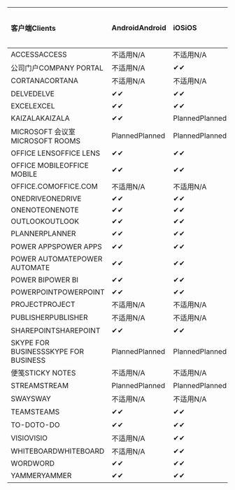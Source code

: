 <!-- This file is generated automatically. Changes made to this file will be overwritten.-->
|<span data-ttu-id="3add0-101">客户端</span><span class="sxs-lookup"><span data-stu-id="3add0-101">Clients</span></span>|<span data-ttu-id="3add0-102">Android</span><span class="sxs-lookup"><span data-stu-id="3add0-102">Android</span></span>|<span data-ttu-id="3add0-103">iOS</span><span class="sxs-lookup"><span data-stu-id="3add0-103">iOS</span></span>|<span data-ttu-id="3add0-104">Mac</span><span class="sxs-lookup"><span data-stu-id="3add0-104">Mac</span></span>|<span data-ttu-id="3add0-105">Windows 10</span><span class="sxs-lookup"><span data-stu-id="3add0-105">Windows 10</span></span><br><span data-ttu-id="3add0-106">桌面</span><span class="sxs-lookup"><span data-stu-id="3add0-106">Desktop</span></span>|<span data-ttu-id="3add0-107">Windows 10</span><span class="sxs-lookup"><span data-stu-id="3add0-107">Windows 10</span></span><br><span data-ttu-id="3add0-108">新式应用</span><span class="sxs-lookup"><span data-stu-id="3add0-108">Modern Apps</span></span>|
|:-|:-|:-|:-|:-|:-|
|<span data-ttu-id="3add0-109">ACCESS</span><span class="sxs-lookup"><span data-stu-id="3add0-109">ACCESS</span></span>|<span data-ttu-id="3add0-110">不适用</span><span class="sxs-lookup"><span data-stu-id="3add0-110">N/A</span></span>|<span data-ttu-id="3add0-111">不适用</span><span class="sxs-lookup"><span data-stu-id="3add0-111">N/A</span></span>|<span data-ttu-id="3add0-112">不适用</span><span class="sxs-lookup"><span data-stu-id="3add0-112">N/A</span></span>|<span data-ttu-id="3add0-113">✔</span><span class="sxs-lookup"><span data-stu-id="3add0-113">✔</span></span>|<span data-ttu-id="3add0-114">不适用</span><span class="sxs-lookup"><span data-stu-id="3add0-114">N/A</span></span>|
|<span data-ttu-id="3add0-115">公司门户</span><span class="sxs-lookup"><span data-stu-id="3add0-115">COMPANY PORTAL</span></span>|<span data-ttu-id="3add0-116">不适用</span><span class="sxs-lookup"><span data-stu-id="3add0-116">N/A</span></span>|<span data-ttu-id="3add0-117">✔</span><span class="sxs-lookup"><span data-stu-id="3add0-117">✔</span></span>|<span data-ttu-id="3add0-118">Planned</span><span class="sxs-lookup"><span data-stu-id="3add0-118">Planned</span></span>|<span data-ttu-id="3add0-119">不适用</span><span class="sxs-lookup"><span data-stu-id="3add0-119">N/A</span></span>|<span data-ttu-id="3add0-120">✔</span><span class="sxs-lookup"><span data-stu-id="3add0-120">✔</span></span>|
|<span data-ttu-id="3add0-121">CORTANA</span><span class="sxs-lookup"><span data-stu-id="3add0-121">CORTANA</span></span>|<span data-ttu-id="3add0-122">不适用</span><span class="sxs-lookup"><span data-stu-id="3add0-122">N/A</span></span>|<span data-ttu-id="3add0-123">不适用</span><span class="sxs-lookup"><span data-stu-id="3add0-123">N/A</span></span>|<span data-ttu-id="3add0-124">不适用</span><span class="sxs-lookup"><span data-stu-id="3add0-124">N/A</span></span>|<span data-ttu-id="3add0-125">不适用</span><span class="sxs-lookup"><span data-stu-id="3add0-125">N/A</span></span>|<span data-ttu-id="3add0-126">✔</span><span class="sxs-lookup"><span data-stu-id="3add0-126">✔</span></span>|
|<span data-ttu-id="3add0-127">DELVE</span><span class="sxs-lookup"><span data-stu-id="3add0-127">DELVE</span></span>|<span data-ttu-id="3add0-128">✔</span><span class="sxs-lookup"><span data-stu-id="3add0-128">✔</span></span>|<span data-ttu-id="3add0-129">✔</span><span class="sxs-lookup"><span data-stu-id="3add0-129">✔</span></span>|<span data-ttu-id="3add0-130">不适用</span><span class="sxs-lookup"><span data-stu-id="3add0-130">N/A</span></span>|<span data-ttu-id="3add0-131">不适用</span><span class="sxs-lookup"><span data-stu-id="3add0-131">N/A</span></span>|<span data-ttu-id="3add0-132">不适用</span><span class="sxs-lookup"><span data-stu-id="3add0-132">N/A</span></span>|
|<span data-ttu-id="3add0-133">EXCEL</span><span class="sxs-lookup"><span data-stu-id="3add0-133">EXCEL</span></span>|<span data-ttu-id="3add0-134">✔</span><span class="sxs-lookup"><span data-stu-id="3add0-134">✔</span></span>|<span data-ttu-id="3add0-135">✔</span><span class="sxs-lookup"><span data-stu-id="3add0-135">✔</span></span>|<span data-ttu-id="3add0-136">✔</span><span class="sxs-lookup"><span data-stu-id="3add0-136">✔</span></span>|<span data-ttu-id="3add0-137">✔</span><span class="sxs-lookup"><span data-stu-id="3add0-137">✔</span></span>|<span data-ttu-id="3add0-138">✔</span><span class="sxs-lookup"><span data-stu-id="3add0-138">✔</span></span>|
|<span data-ttu-id="3add0-139">KAIZALA</span><span class="sxs-lookup"><span data-stu-id="3add0-139">KAIZALA</span></span>|<span data-ttu-id="3add0-140">✔</span><span class="sxs-lookup"><span data-stu-id="3add0-140">✔</span></span>|<span data-ttu-id="3add0-141">Planned</span><span class="sxs-lookup"><span data-stu-id="3add0-141">Planned</span></span>|<span data-ttu-id="3add0-142">不适用</span><span class="sxs-lookup"><span data-stu-id="3add0-142">N/A</span></span>|<span data-ttu-id="3add0-143">不适用</span><span class="sxs-lookup"><span data-stu-id="3add0-143">N/A</span></span>|<span data-ttu-id="3add0-144">不适用</span><span class="sxs-lookup"><span data-stu-id="3add0-144">N/A</span></span>|
|<span data-ttu-id="3add0-145">MICROSOFT 会议室</span><span class="sxs-lookup"><span data-stu-id="3add0-145">MICROSOFT ROOMS</span></span>|<span data-ttu-id="3add0-146">Planned</span><span class="sxs-lookup"><span data-stu-id="3add0-146">Planned</span></span>|<span data-ttu-id="3add0-147">Planned</span><span class="sxs-lookup"><span data-stu-id="3add0-147">Planned</span></span>|<span data-ttu-id="3add0-148">不适用</span><span class="sxs-lookup"><span data-stu-id="3add0-148">N/A</span></span>|<span data-ttu-id="3add0-149">不适用</span><span class="sxs-lookup"><span data-stu-id="3add0-149">N/A</span></span>|<span data-ttu-id="3add0-150">不适用</span><span class="sxs-lookup"><span data-stu-id="3add0-150">N/A</span></span>|
|<span data-ttu-id="3add0-151">OFFICE LENS</span><span class="sxs-lookup"><span data-stu-id="3add0-151">OFFICE LENS</span></span>|<span data-ttu-id="3add0-152">✔</span><span class="sxs-lookup"><span data-stu-id="3add0-152">✔</span></span>|<span data-ttu-id="3add0-153">✔</span><span class="sxs-lookup"><span data-stu-id="3add0-153">✔</span></span>|<span data-ttu-id="3add0-154">不适用</span><span class="sxs-lookup"><span data-stu-id="3add0-154">N/A</span></span>|<span data-ttu-id="3add0-155">不适用</span><span class="sxs-lookup"><span data-stu-id="3add0-155">N/A</span></span>|<span data-ttu-id="3add0-156">不适用</span><span class="sxs-lookup"><span data-stu-id="3add0-156">N/A</span></span>|
|<span data-ttu-id="3add0-157">OFFICE MOBILE</span><span class="sxs-lookup"><span data-stu-id="3add0-157">OFFICE MOBILE</span></span>|<span data-ttu-id="3add0-158">✔</span><span class="sxs-lookup"><span data-stu-id="3add0-158">✔</span></span>|<span data-ttu-id="3add0-159">✔</span><span class="sxs-lookup"><span data-stu-id="3add0-159">✔</span></span>|<span data-ttu-id="3add0-160">不适用</span><span class="sxs-lookup"><span data-stu-id="3add0-160">N/A</span></span>|<span data-ttu-id="3add0-161">不适用</span><span class="sxs-lookup"><span data-stu-id="3add0-161">N/A</span></span>|<span data-ttu-id="3add0-162">不适用</span><span class="sxs-lookup"><span data-stu-id="3add0-162">N/A</span></span>|
|<span data-ttu-id="3add0-163">OFFICE.COM</span><span class="sxs-lookup"><span data-stu-id="3add0-163">OFFICE.COM</span></span>|<span data-ttu-id="3add0-164">不适用</span><span class="sxs-lookup"><span data-stu-id="3add0-164">N/A</span></span>|<span data-ttu-id="3add0-165">不适用</span><span class="sxs-lookup"><span data-stu-id="3add0-165">N/A</span></span>|<span data-ttu-id="3add0-166">不适用</span><span class="sxs-lookup"><span data-stu-id="3add0-166">N/A</span></span>|<span data-ttu-id="3add0-167">不适用</span><span class="sxs-lookup"><span data-stu-id="3add0-167">N/A</span></span>|<span data-ttu-id="3add0-168">✔</span><span class="sxs-lookup"><span data-stu-id="3add0-168">✔</span></span>|
|<span data-ttu-id="3add0-169">ONEDRIVE</span><span class="sxs-lookup"><span data-stu-id="3add0-169">ONEDRIVE</span></span>|<span data-ttu-id="3add0-170">✔</span><span class="sxs-lookup"><span data-stu-id="3add0-170">✔</span></span>|<span data-ttu-id="3add0-171">✔</span><span class="sxs-lookup"><span data-stu-id="3add0-171">✔</span></span>|<span data-ttu-id="3add0-172">Planned</span><span class="sxs-lookup"><span data-stu-id="3add0-172">Planned</span></span>|<span data-ttu-id="3add0-173">✔</span><span class="sxs-lookup"><span data-stu-id="3add0-173">✔</span></span>|<span data-ttu-id="3add0-174">✔</span><span class="sxs-lookup"><span data-stu-id="3add0-174">✔</span></span>|
|<span data-ttu-id="3add0-175">ONENOTE</span><span class="sxs-lookup"><span data-stu-id="3add0-175">ONENOTE</span></span>|<span data-ttu-id="3add0-176">✔</span><span class="sxs-lookup"><span data-stu-id="3add0-176">✔</span></span>|<span data-ttu-id="3add0-177">✔</span><span class="sxs-lookup"><span data-stu-id="3add0-177">✔</span></span>|<span data-ttu-id="3add0-178">✔</span><span class="sxs-lookup"><span data-stu-id="3add0-178">✔</span></span>|<span data-ttu-id="3add0-179">Planned</span><span class="sxs-lookup"><span data-stu-id="3add0-179">Planned</span></span>|<span data-ttu-id="3add0-180">✔</span><span class="sxs-lookup"><span data-stu-id="3add0-180">✔</span></span>|
|<span data-ttu-id="3add0-181">OUTLOOK</span><span class="sxs-lookup"><span data-stu-id="3add0-181">OUTLOOK</span></span>|<span data-ttu-id="3add0-182">✔</span><span class="sxs-lookup"><span data-stu-id="3add0-182">✔</span></span>|<span data-ttu-id="3add0-183">✔</span><span class="sxs-lookup"><span data-stu-id="3add0-183">✔</span></span>|<span data-ttu-id="3add0-184">Planned</span><span class="sxs-lookup"><span data-stu-id="3add0-184">Planned</span></span>|<span data-ttu-id="3add0-185">✔</span><span class="sxs-lookup"><span data-stu-id="3add0-185">✔</span></span>|<span data-ttu-id="3add0-186">✔</span><span class="sxs-lookup"><span data-stu-id="3add0-186">✔</span></span>|
|<span data-ttu-id="3add0-187">PLANNER</span><span class="sxs-lookup"><span data-stu-id="3add0-187">PLANNER</span></span>|<span data-ttu-id="3add0-188">✔</span><span class="sxs-lookup"><span data-stu-id="3add0-188">✔</span></span>|<span data-ttu-id="3add0-189">✔</span><span class="sxs-lookup"><span data-stu-id="3add0-189">✔</span></span>|<span data-ttu-id="3add0-190">不适用</span><span class="sxs-lookup"><span data-stu-id="3add0-190">N/A</span></span>|<span data-ttu-id="3add0-191">不适用</span><span class="sxs-lookup"><span data-stu-id="3add0-191">N/A</span></span>|<span data-ttu-id="3add0-192">不适用</span><span class="sxs-lookup"><span data-stu-id="3add0-192">N/A</span></span>|
|<span data-ttu-id="3add0-193">POWER APPS</span><span class="sxs-lookup"><span data-stu-id="3add0-193">POWER APPS</span></span>|<span data-ttu-id="3add0-194">✔</span><span class="sxs-lookup"><span data-stu-id="3add0-194">✔</span></span>|<span data-ttu-id="3add0-195">✔</span><span class="sxs-lookup"><span data-stu-id="3add0-195">✔</span></span>|<span data-ttu-id="3add0-196">不适用</span><span class="sxs-lookup"><span data-stu-id="3add0-196">N/A</span></span>|<span data-ttu-id="3add0-197">不适用</span><span class="sxs-lookup"><span data-stu-id="3add0-197">N/A</span></span>|<span data-ttu-id="3add0-198">Planned</span><span class="sxs-lookup"><span data-stu-id="3add0-198">Planned</span></span>|
|<span data-ttu-id="3add0-199">POWER AUTOMATE</span><span class="sxs-lookup"><span data-stu-id="3add0-199">POWER AUTOMATE</span></span>|<span data-ttu-id="3add0-200">✔</span><span class="sxs-lookup"><span data-stu-id="3add0-200">✔</span></span>|<span data-ttu-id="3add0-201">✔</span><span class="sxs-lookup"><span data-stu-id="3add0-201">✔</span></span>|<span data-ttu-id="3add0-202">不适用</span><span class="sxs-lookup"><span data-stu-id="3add0-202">N/A</span></span>|<span data-ttu-id="3add0-203">不适用</span><span class="sxs-lookup"><span data-stu-id="3add0-203">N/A</span></span>|<span data-ttu-id="3add0-204">不适用</span><span class="sxs-lookup"><span data-stu-id="3add0-204">N/A</span></span>|
|<span data-ttu-id="3add0-205">POWER BI</span><span class="sxs-lookup"><span data-stu-id="3add0-205">POWER BI</span></span>|<span data-ttu-id="3add0-206">✔</span><span class="sxs-lookup"><span data-stu-id="3add0-206">✔</span></span>|<span data-ttu-id="3add0-207">✔</span><span class="sxs-lookup"><span data-stu-id="3add0-207">✔</span></span>|<span data-ttu-id="3add0-208">不适用</span><span class="sxs-lookup"><span data-stu-id="3add0-208">N/A</span></span>|<span data-ttu-id="3add0-209">Planned</span><span class="sxs-lookup"><span data-stu-id="3add0-209">Planned</span></span>|<span data-ttu-id="3add0-210">✔</span><span class="sxs-lookup"><span data-stu-id="3add0-210">✔</span></span>|
|<span data-ttu-id="3add0-211">POWERPOINT</span><span class="sxs-lookup"><span data-stu-id="3add0-211">POWERPOINT</span></span>|<span data-ttu-id="3add0-212">✔</span><span class="sxs-lookup"><span data-stu-id="3add0-212">✔</span></span>|<span data-ttu-id="3add0-213">✔</span><span class="sxs-lookup"><span data-stu-id="3add0-213">✔</span></span>|<span data-ttu-id="3add0-214">✔</span><span class="sxs-lookup"><span data-stu-id="3add0-214">✔</span></span>|<span data-ttu-id="3add0-215">✔</span><span class="sxs-lookup"><span data-stu-id="3add0-215">✔</span></span>|<span data-ttu-id="3add0-216">✔</span><span class="sxs-lookup"><span data-stu-id="3add0-216">✔</span></span>|
|<span data-ttu-id="3add0-217">PROJECT</span><span class="sxs-lookup"><span data-stu-id="3add0-217">PROJECT</span></span>|<span data-ttu-id="3add0-218">不适用</span><span class="sxs-lookup"><span data-stu-id="3add0-218">N/A</span></span>|<span data-ttu-id="3add0-219">不适用</span><span class="sxs-lookup"><span data-stu-id="3add0-219">N/A</span></span>|<span data-ttu-id="3add0-220">不适用</span><span class="sxs-lookup"><span data-stu-id="3add0-220">N/A</span></span>|<span data-ttu-id="3add0-221">✔</span><span class="sxs-lookup"><span data-stu-id="3add0-221">✔</span></span>|<span data-ttu-id="3add0-222">不适用</span><span class="sxs-lookup"><span data-stu-id="3add0-222">N/A</span></span>|
|<span data-ttu-id="3add0-223">PUBLISHER</span><span class="sxs-lookup"><span data-stu-id="3add0-223">PUBLISHER</span></span>|<span data-ttu-id="3add0-224">不适用</span><span class="sxs-lookup"><span data-stu-id="3add0-224">N/A</span></span>|<span data-ttu-id="3add0-225">不适用</span><span class="sxs-lookup"><span data-stu-id="3add0-225">N/A</span></span>|<span data-ttu-id="3add0-226">不适用</span><span class="sxs-lookup"><span data-stu-id="3add0-226">N/A</span></span>|<span data-ttu-id="3add0-227">✔</span><span class="sxs-lookup"><span data-stu-id="3add0-227">✔</span></span>|<span data-ttu-id="3add0-228">不适用</span><span class="sxs-lookup"><span data-stu-id="3add0-228">N/A</span></span>|
|<span data-ttu-id="3add0-229">SHAREPOINT</span><span class="sxs-lookup"><span data-stu-id="3add0-229">SHAREPOINT</span></span>|<span data-ttu-id="3add0-230">✔</span><span class="sxs-lookup"><span data-stu-id="3add0-230">✔</span></span>|<span data-ttu-id="3add0-231">✔</span><span class="sxs-lookup"><span data-stu-id="3add0-231">✔</span></span>|<span data-ttu-id="3add0-232">不适用</span><span class="sxs-lookup"><span data-stu-id="3add0-232">N/A</span></span>|<span data-ttu-id="3add0-233">不适用</span><span class="sxs-lookup"><span data-stu-id="3add0-233">N/A</span></span>|<span data-ttu-id="3add0-234">不适用</span><span class="sxs-lookup"><span data-stu-id="3add0-234">N/A</span></span>|
|<span data-ttu-id="3add0-235">SKYPE FOR BUSINESS</span><span class="sxs-lookup"><span data-stu-id="3add0-235">SKYPE FOR BUSINESS</span></span>|<span data-ttu-id="3add0-236">Planned</span><span class="sxs-lookup"><span data-stu-id="3add0-236">Planned</span></span>|<span data-ttu-id="3add0-237">Planned</span><span class="sxs-lookup"><span data-stu-id="3add0-237">Planned</span></span>|<span data-ttu-id="3add0-238">不适用</span><span class="sxs-lookup"><span data-stu-id="3add0-238">N/A</span></span>|<span data-ttu-id="3add0-239">不适用</span><span class="sxs-lookup"><span data-stu-id="3add0-239">N/A</span></span>|<span data-ttu-id="3add0-240">不适用</span><span class="sxs-lookup"><span data-stu-id="3add0-240">N/A</span></span>|
|<span data-ttu-id="3add0-241">便笺</span><span class="sxs-lookup"><span data-stu-id="3add0-241">STICKY NOTES</span></span>|<span data-ttu-id="3add0-242">不适用</span><span class="sxs-lookup"><span data-stu-id="3add0-242">N/A</span></span>|<span data-ttu-id="3add0-243">不适用</span><span class="sxs-lookup"><span data-stu-id="3add0-243">N/A</span></span>|<span data-ttu-id="3add0-244">不适用</span><span class="sxs-lookup"><span data-stu-id="3add0-244">N/A</span></span>|<span data-ttu-id="3add0-245">不适用</span><span class="sxs-lookup"><span data-stu-id="3add0-245">N/A</span></span>|<span data-ttu-id="3add0-246">✔</span><span class="sxs-lookup"><span data-stu-id="3add0-246">✔</span></span>|
|<span data-ttu-id="3add0-247">STREAM</span><span class="sxs-lookup"><span data-stu-id="3add0-247">STREAM</span></span>|<span data-ttu-id="3add0-248">Planned</span><span class="sxs-lookup"><span data-stu-id="3add0-248">Planned</span></span>|<span data-ttu-id="3add0-249">Planned</span><span class="sxs-lookup"><span data-stu-id="3add0-249">Planned</span></span>|<span data-ttu-id="3add0-250">不适用</span><span class="sxs-lookup"><span data-stu-id="3add0-250">N/A</span></span>|<span data-ttu-id="3add0-251">不适用</span><span class="sxs-lookup"><span data-stu-id="3add0-251">N/A</span></span>|<span data-ttu-id="3add0-252">不适用</span><span class="sxs-lookup"><span data-stu-id="3add0-252">N/A</span></span>|
|<span data-ttu-id="3add0-253">SWAY</span><span class="sxs-lookup"><span data-stu-id="3add0-253">SWAY</span></span>|<span data-ttu-id="3add0-254">不适用</span><span class="sxs-lookup"><span data-stu-id="3add0-254">N/A</span></span>|<span data-ttu-id="3add0-255">不适用</span><span class="sxs-lookup"><span data-stu-id="3add0-255">N/A</span></span>|<span data-ttu-id="3add0-256">不适用</span><span class="sxs-lookup"><span data-stu-id="3add0-256">N/A</span></span>|<span data-ttu-id="3add0-257">不适用</span><span class="sxs-lookup"><span data-stu-id="3add0-257">N/A</span></span>|<span data-ttu-id="3add0-258">✔</span><span class="sxs-lookup"><span data-stu-id="3add0-258">✔</span></span>|
|<span data-ttu-id="3add0-259">TEAMS</span><span class="sxs-lookup"><span data-stu-id="3add0-259">TEAMS</span></span>|<span data-ttu-id="3add0-260">✔</span><span class="sxs-lookup"><span data-stu-id="3add0-260">✔</span></span>|<span data-ttu-id="3add0-261">✔</span><span class="sxs-lookup"><span data-stu-id="3add0-261">✔</span></span>|<span data-ttu-id="3add0-262">Planned</span><span class="sxs-lookup"><span data-stu-id="3add0-262">Planned</span></span>|<span data-ttu-id="3add0-263">Planned</span><span class="sxs-lookup"><span data-stu-id="3add0-263">Planned</span></span>|<span data-ttu-id="3add0-264">不适用</span><span class="sxs-lookup"><span data-stu-id="3add0-264">N/A</span></span>|
|<span data-ttu-id="3add0-265">TO-DO</span><span class="sxs-lookup"><span data-stu-id="3add0-265">TO-DO</span></span>|<span data-ttu-id="3add0-266">✔</span><span class="sxs-lookup"><span data-stu-id="3add0-266">✔</span></span>|<span data-ttu-id="3add0-267">✔</span><span class="sxs-lookup"><span data-stu-id="3add0-267">✔</span></span>|<span data-ttu-id="3add0-268">不适用</span><span class="sxs-lookup"><span data-stu-id="3add0-268">N/A</span></span>|<span data-ttu-id="3add0-269">不适用</span><span class="sxs-lookup"><span data-stu-id="3add0-269">N/A</span></span>|<span data-ttu-id="3add0-270">✔</span><span class="sxs-lookup"><span data-stu-id="3add0-270">✔</span></span>|
|<span data-ttu-id="3add0-271">VISIO</span><span class="sxs-lookup"><span data-stu-id="3add0-271">VISIO</span></span>|<span data-ttu-id="3add0-272">不适用</span><span class="sxs-lookup"><span data-stu-id="3add0-272">N/A</span></span>|<span data-ttu-id="3add0-273">✔</span><span class="sxs-lookup"><span data-stu-id="3add0-273">✔</span></span>|<span data-ttu-id="3add0-274">不适用</span><span class="sxs-lookup"><span data-stu-id="3add0-274">N/A</span></span>|<span data-ttu-id="3add0-275">✔</span><span class="sxs-lookup"><span data-stu-id="3add0-275">✔</span></span>|<span data-ttu-id="3add0-276">不适用</span><span class="sxs-lookup"><span data-stu-id="3add0-276">N/A</span></span>|
|<span data-ttu-id="3add0-277">WHITEBOARD</span><span class="sxs-lookup"><span data-stu-id="3add0-277">WHITEBOARD</span></span>|<span data-ttu-id="3add0-278">不适用</span><span class="sxs-lookup"><span data-stu-id="3add0-278">N/A</span></span>|<span data-ttu-id="3add0-279">✔</span><span class="sxs-lookup"><span data-stu-id="3add0-279">✔</span></span>|<span data-ttu-id="3add0-280">不适用</span><span class="sxs-lookup"><span data-stu-id="3add0-280">N/A</span></span>|<span data-ttu-id="3add0-281">不适用</span><span class="sxs-lookup"><span data-stu-id="3add0-281">N/A</span></span>|<span data-ttu-id="3add0-282">✔</span><span class="sxs-lookup"><span data-stu-id="3add0-282">✔</span></span>|
|<span data-ttu-id="3add0-283">WORD</span><span class="sxs-lookup"><span data-stu-id="3add0-283">WORD</span></span>|<span data-ttu-id="3add0-284">✔</span><span class="sxs-lookup"><span data-stu-id="3add0-284">✔</span></span>|<span data-ttu-id="3add0-285">✔</span><span class="sxs-lookup"><span data-stu-id="3add0-285">✔</span></span>|<span data-ttu-id="3add0-286">✔</span><span class="sxs-lookup"><span data-stu-id="3add0-286">✔</span></span>|<span data-ttu-id="3add0-287">✔</span><span class="sxs-lookup"><span data-stu-id="3add0-287">✔</span></span>|<span data-ttu-id="3add0-288">✔</span><span class="sxs-lookup"><span data-stu-id="3add0-288">✔</span></span>|
|<span data-ttu-id="3add0-289">YAMMER</span><span class="sxs-lookup"><span data-stu-id="3add0-289">YAMMER</span></span>|<span data-ttu-id="3add0-290">✔</span><span class="sxs-lookup"><span data-stu-id="3add0-290">✔</span></span>|<span data-ttu-id="3add0-291">✔</span><span class="sxs-lookup"><span data-stu-id="3add0-291">✔</span></span>|<span data-ttu-id="3add0-292">不适用</span><span class="sxs-lookup"><span data-stu-id="3add0-292">N/A</span></span>|<span data-ttu-id="3add0-293">Planned</span><span class="sxs-lookup"><span data-stu-id="3add0-293">Planned</span></span>|<span data-ttu-id="3add0-294">不适用</span><span class="sxs-lookup"><span data-stu-id="3add0-294">N/A</span></span>|
